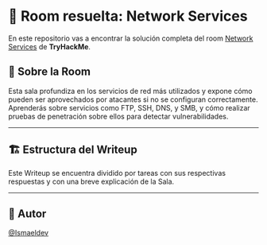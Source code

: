 # 🚪 Room resuelta: Network Services
En este repositorio vas a encontrar la solución completa del room [Network Services](https://tryhackme.com/room/networkservices) de **TryHackMe**.

## 📝 Sobre la Room
Esta sala profundiza en los servicios de red más utilizados y expone cómo pueden ser aprovechados por atacantes si no se configuran correctamente. Aprenderás sobre servicios como FTP, SSH, DNS, y SMB, y cómo realizar pruebas de penetración sobre ellos para detectar vulnerabilidades.

---

## 🏗️ Estructura del Writeup
Este Writeup se encuentra dividido por tareas con sus respectivas respuestas y con una breve explicación de la Sala.

---

## 🥷 Autor
[@Ismaeldev](https://www.ismaeldev.com/)
